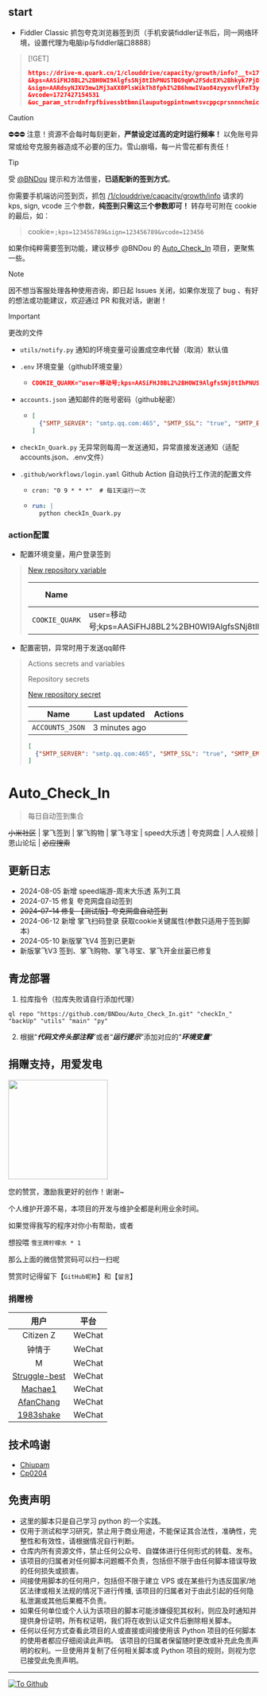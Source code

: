 ## start
* Fiddler Classic 抓包夸克浏览器签到页（手机安装fiddler证书后，同一网络环境，设置代理为电脑ip与fiddler端口8888）

> [!GET] 
>
> ```json
> https://drive-m.quark.cn/1/clouddrive/capacity/growth/info?__t=1727427154544&sign_cyclic=true
> &kps=AASiFHJ8BL2%2BH0WI9AlgfsSNj8tIhPNUSTBG9qW%2FSdcEX%2Bhkyk7PjOrGSsZCF54cAu8ne%2BUGkIE2w7jsXH7ZnMUUtfr1sHHJduOGNjDeHiHvSA%3D%3D
> &sign=AARdsyNJXV3mw1Mj3aXX0PlsWikTh8fphI%2B6hmwIVao84zyyxvflFmT3yr4nQV9O7Vc%3D
> &vcode=1727427154531
> &uc_param_str=dnfrpfbivessbtbmnilauputogpintnwmtsvcppcprsnnnchmicckp&dn=62793693876-c3bf4fbb&fr=android&pf=3300&bi=35937&ve=6.1.8.242&ss=393x857&ni=bTkwBKYy1OJeqHB%2Bu4t3PEo0cWXKex7VVxB2EG%2F4O9%2Fnv%2BM%3D&la=zh&ut=AAObwLw3yjXjUgtnEUCuj%2BC0SH8cz0KfnhBcpiNDj1v%2BMQ%3D%3D&nt=5&nw=0&mt=UQMBLHlLPIv9TQKSMjtotKlvYYc1IIzC&sv=release&pc=AASZtg30J6cEZGl0meB9hj0EXmtm8MuBTzuGEVLqhTFBUDEr7mf7YNH5zAJENvF6fkdFZGvZjca6cwNWjrEPTJA8&pc=AASZtg30J6cEZGl0meB9hj0EXmtm8MuBTzuGEVLqhTFBUDEr7mf7YNH5zAJENvF6fkdFZGvZjca6cwNWjrEPTJA8&pr=ucpro&sn=2409-62793693876-b8a316df&ch=kk%40store&mi=M2006J10C&kp=AASiFHJ8BL2%2BH0WI9AlgfsSNj8tIhPNUSTBG9qW%2FSdcEX%2Bhkyk7PjOrGSsZCF54cAu8ne%2BUGkIE2w7jsXH7ZnMUUtfr1sHHJduOGNjDeHiHvSA%3D%3D
> ```


> [!CAUTION]
> 
> ⛔️⛔️⛔️ 注意！资源不会每时每刻更新，**严禁设定过高的定时运行频率！** 以免账号异常或给夸克服务器造成不必要的压力。雪山崩塌，每一片雪花都有责任！

> [!TIP]
>
> 受 [@BNDou](https://github.com/BNDou) 提示和方法借鉴，**已适配新的签到方式**。
>
> 你需要手机端访问签到页，抓包 <u>/1/clouddrive/capacity/growth/info</u> 请求的 kps, sign, vcode 三个参数，**纯签到只需这三个参数即可！** 转存号可附在 cookie 的最后，如：
>
> > cookie=`;kps=123456789&sign=123456789&vcode=123456`
>
> 如果你纯粹需要签到功能，建议移步 @BNDou 的 [Auto_Check_In](https://github.com/BNDou/Auto_Check_In/blob/main/checkIn_Quark.py) 项目，更聚焦一些。

> [!NOTE]
> 
> 因不想当客服处理各种使用咨询，即日起 Issues 关闭，如果你发现了 bug 、有好的想法或功能建议，欢迎通过 PR 和我对话，谢谢！

> [!important]
>
> 更改的文件
>
> * `utils/notify.py` 通知的环境变量可设置成空串代替（取消）默认值
>
> * `.env` 环境变量（github环境变量）
>
>   * ```json
>     COOKIE_QUARK="user=移动号;kps=AASiFHJ8BL2%2BH0WI9AlgfsSNj8tIhPNUSTBG9qW%2FSdcEX%2Bhkyk7PjOrGSsZCF54cAu8ne%2BUGkIE2w7jsXH7ZnMUUtfr1sHHJduOGNjDeHiHvSA%3D%3D;sign=AARdsyNJXV3mw1Mj3aXX0PlsWikTh8fphI%2B6hmwIVao84zyyxvflFmT3yr4nQV9O7Vc%3D;vcode=1727427154531"
>     ```
>
> * `accounts.json` 通知邮件的账号密码（github秘密）
>
>   * ```json
>     [
>       {"SMTP_SERVER": "smtp.qq.com:465", "SMTP_SSL": "true", "SMTP_EMAIL": "@qq.com","SMTP_PASSWORD": "","SMTP_NAME": "夸克登录失败（自己发送给自己）"}
>     ]
>     ```
>
> * `checkIn_Quark.py` 无异常则每周一发送通知，异常直接发送通知（适配accounts.json、.env文件）
>
> * `.github/workflows/login.yaml` Github Action 自动执行工作流的配置文件
>
>   * `cron: "0 9 * * *"  # 每1天运行一次`
>
>   * ```yaml
>     run: |
>       python checkIn_Quark.py
>     ```

### action配置

* 配置环境变量，用户登录签到

> [New repository variable](https://github.com/qingdog/Auto_Check_In/settings/variables/actions/new)
>
> | Name           | Value                                                        | Last updated | Actions |
> | -------------- | ------------------------------------------------------------ | ------------ | ------- |
> | `COOKIE_QUARK` | user=移动号;kps=AASiFHJ8BL2%2BH0WI9AlgfsSNj8tIhPNUSTBG9qW%2FSdcEX%2Bhkyk7PjOrGSsZCF54cAu8ne%2BUGkIE2w7jsXH7ZnMUUtfr1sHHJduOGNjDeHiHvSA%3D%3D;sign=AARdsyNJXV3mw1Mj3aXX0PlsWikTh8fphI%2B6hmwIVao84zyyxvflFmT3yr4nQV9O7Vc%3D;vcode=1727427154531 | yesterday    |         |


* 配置密钥，异常时用于发送qq邮件

> Actions secrets and variables
>
> Repository secrets
>
> [New repository secret](https://github.com/qingdog/Auto_Check_In/settings/secrets/actions/new)
>
> | Name            | Last updated  | Actions |
> | --------------- | ------------- | ------- |
> | `ACCOUNTS_JSON` | 3 minutes ago |         |
>
> ```json
> [
>   {"SMTP_SERVER": "smtp.qq.com:465", "SMTP_SSL": "true", "SMTP_EMAIL": "@qq.com","SMTP_PASSWORD": "","SMTP_NAME": "夸克登录失败（自己发送给自己）"}
> ]
> ```



<!--

 * @Author       : BNDou
 * @Date         : 2022-10-30 19:12:57
 * @LastEditTime: 2024-08-05 03:12:06
 * @FilePath: \Auto_Check_In\README.md
 * @Description  :
-->

# Auto_Check_In

> 每日自动签到集合

~~小米社区~~ | 掌飞签到 | 掌飞购物 | 掌飞寻宝 | speed大乐透 | 夸克网盘 | 人人视频 | 恩山论坛 | ~~必应搜索~~

## 更新日志
- 2024-08-05 新增 speed端游-周末大乐透 系列工具
- 2024-07-15 修复 夸克网盘自动签到
- ~~2024-07-14 修复 【测试版】夸克网盘自动签到~~
- 2024-06-12 新增 掌飞扫码登录 获取cookie关键属性(参数只适用于签到脚本)
- 2024-05-10 新版掌飞V4 签到已更新
- 新版掌飞V3 签到、掌飞购物、掌飞寻宝、掌飞开金丝篓已修复

## 青龙部署

1. 拉库指令（拉库失败请自行添加代理）

```
ql repo "https://github.com/BNDou/Auto_Check_In.git" "checkIn_" "backUp" "utils" "main" "py"
```

2. 根据“**_代码文件头部注释_**”或者“**_运行提示_**”添加对应的“**_环境变量_**”

## 捐赠支持，用爱发电

<a href="https://github.com/BNDou/"><img height="200px" src="https://cdn.bndou.eu.org/gh/BNDou/Auto_Check_In/readme/donate.jpg" /></a>

您的赞赏，激励我更好的创作！谢谢~

个人维护开源不易，本项目的开发与维护全都是利用业余时间。

如果觉得我写的程序对你小有帮助，或者

想投喂 `雪王牌柠檬水 * 1`

那么上面的微信赞赏码可以扫一扫呢

赞赏时记得留下【`GitHub昵称`】和【`留言`】

### 捐赠榜

| 用户 | 平台 |
|:---:|:---:|
| Citizen Z | WeChat |
| 钟情于 | WeChat |
| M | WeChat |
| [Struggle-best](https://github.com/Struggle-best) | WeChat |
| [Machae1](https://github.com/Machae1) | WeChat |
| [AfanChang](https://github.com/AfanChang) | WeChat |
| [1983shake](https://github.com/1983shake) | WeChat |

## 技术鸣谢
- [Chiupam](https://github.com/chiupam)
- [Cp0204](https://github.com/Cp0204)

## 免责声明
- 这里的脚本只是自己学习 python 的一个实践。
- 仅用于测试和学习研究，禁止用于商业用途，不能保证其合法性，准确性，完整性和有效性，请根据情况自行判断。
- 仓库内所有资源文件，禁止任何公众号、自媒体进行任何形式的转载、发布。
- 该项目的归属者对任何脚本问题概不负责，包括但不限于由任何脚本错误导致的任何损失或损害。
- 间接使用脚本的任何用户，包括但不限于建立 VPS 或在某些行为违反国家/地区法律或相关法规的情况下进行传播, 该项目的归属者对于由此引起的任何隐私泄漏或其他后果概不负责。
- 如果任何单位或个人认为该项目的脚本可能涉嫌侵犯其权利，则应及时通知并提供身份证明，所有权证明，我们将在收到认证文件后删除相关脚本。
- 任何以任何方式查看此项目的人或直接或间接使用该 Python 项目的任何脚本的使用者都应仔细阅读此声明。 该项目的归属者保留随时更改或补充此免责声明的权利。一旦使用并复制了任何相关脚本或 Python 项目的规则，则视为您已接受此免责声明。

---

[![](https://komarev.com/ghpvc/?username=BNDou&&label=Views "To Github")](https://github.com/BNDou/)
